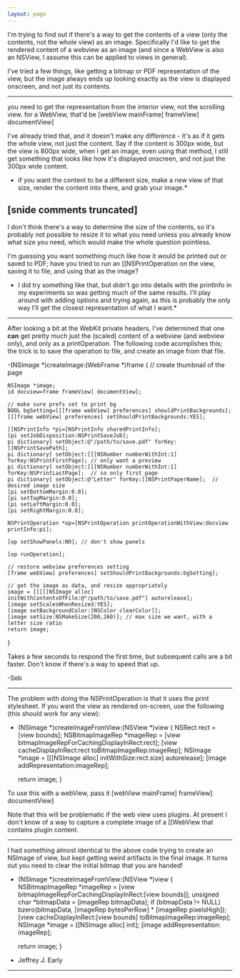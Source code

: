```yaml
---
layout: page
---
```




I'm trying to find out if there's a way to get the contents of a view (only the contents, not the whole view) as an image. Specifically I'd like to get the rendered content of a webview as an image (and since a WebView is also an NSView, I assume this can be applied to views in general).

I've tried a few things, like getting a bitmap or PDF representation of the view, but the image always ends up looking exactly as the view is displayed onscreen, and not just its contents.

----

you need to get the representation from the interior view, not the scrolling view. for a WebView, that'd be      [webView mainFrame] frameView] documentView]

I've already tried that, and it doesn't make any difference - it's as if it gets the whole view, not just the content. Say if the content is 300px wide, but the view is 800px wide, when I get an image, even using that method, I still get something that looks like how it's displayed onscreen, and not just the 300px wide content.

* if you want the content to be a different size, make a new view of that size, render the content into there, and grab your image.*

[snide comments truncated]
----

I don't think there's a way to determine the size of the contents, so it's probably not possible to resize it to what you need unless you already know what size you need, which would make the whole question pointless.

I'm guessing you want something much like how it would be printed out or saved to PDF; have you tried to run an [[NSPrintOperation on the view, saving it to file, and using that as the image?

* I did try something like that, but didn't go into details with the printInfo in my experiments so was getting much of the same results. I'll play around with adding options and trying again, as this is probably the only way I'll get the closest representation of what I want.*

----

After looking a bit at the WebKit private headers, I've determined that one **can** get pretty much just the (scaled) content of a webview (and webview only), and only as a printOperation. The following code acomplishes this; the trick is to save the operation to file, and create an image from that file.
    
-(NSImage *)createImage:(WebFrame *)frame
{
	// create thumbnail of the page
	
	NSImage *image;
	id docview=frame frameView] documentView];
	
	// make sure prefs set to print bg
	BOOL bgSetting=[[[frame webView] preferences] shouldPrintBackgrounds];
	[[[frame webView] preferences] setShouldPrintBackgrounds:YES];

	[[NSPrintInfo *pi=[NSPrintInfo sharedPrintInfo];
	[pi setJobDisposition:NSPrintSaveJob];
	pi dictionary] setObject:@"/path/to/save.pdf" forKey:[[NSPrintSavePath];
	pi dictionary] setObject:[[[NSNumber numberWithInt:1] forKey:NSPrintFirstPage]; // only want a preview
	pi dictionary] setObject:[[[NSNumber numberWithInt:1] forKey:NSPrintLastPage];  // so only first page
	pi dictionary] setObject:@"Letter" forKey:[[NSPrintPaperName];  // desired image size
	[pi setBottomMargin:0.0];
	[pi setTopMargin:0.0];
	[pi setLeftMargin:0.0];
	[pi setRightMargin:0.0];
	
	NSPrintOperation *op=[NSPrintOperation printOperationWithView:docview printInfo:pi];
	
	[op setShowPanels:NO]; // don't show panels
	
	[op runOperation];
	
	// restore webview preferences setting
	[frame webView] preferences] setShouldPrintBackgrounds:bgSetting];
	
	// get the image as data, and resize appropriately	
	image = [[[[[NSImage alloc] initWithContentsOfFile:@"/path/to/save.pdf"] autorelease];
	[image setScalesWhenResized:YES];
	[image setBackgroundColor:[NSColor clearColor]];
	[image setSize:NSMakeSize(200,260)]; // max size we want, with a letter size ratio
	return image;
}


Takes a few seconds to respond the first time, but subsequent calls are a bit faster. Don't know if there's a way to speed that up.

-Seb

----

The problem with doing the NSPrintOperation is that it uses the print stylesheet.  If you want the view as rendered on-screen, use the following  (this should work for any view):

    
- (NSImage *)createImageFromView:(NSView *)view {
	NSRect rect = [view bounds];
	NSBitmapImageRep *imageRep = [view bitmapImageRepForCachingDisplayInRect:rect];
	[view cacheDisplayInRect:rect toBitmapImageRep:imageRep];
	NSImage *image = [[[NSImage alloc] initWithSize:rect.size] autorelease];
	[image addRepresentation:imageRep];
	
	return image;
}


To use this with a webView, pass it [webView mainFrame] frameView] documentView]

Note that this will be problematic if the web view uses plugins. At present I don't know of a way to capture a complete image of a [[WebView that contains plugin content.

----

I had something almost identical to the above code trying to create an NSImage of view, but kept getting weird artifacts in the final image. It turns out you need to clear the initial bitmap that you are handed!

    
- (NSImage *)createImageFromView:(NSView *)view {
	NSBitmapImageRep *imageRep = [view bitmapImageRepForCachingDisplayInRect:[view bounds]];
	unsigned char *bitmapData = [imageRep bitmapData];
	if (bitmapData != NULL) bzero(bitmapData, [imageRep bytesPerRow] * [imageRep pixelsHigh]);
	[view cacheDisplayInRect:[view bounds] toBitmapImageRep:imageRep];
	NSImage *image = [[NSImage alloc] init];
	[image addRepresentation: imageRep];
	
	return image;
}


- Jeffrey J. Early

----
